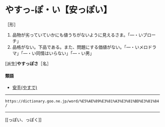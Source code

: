 # やすっ‐ぽ・い【安っぽい】

［形］

1. 品物が劣っていていかにも値うちがないように見えるさま。「―・いブローチ」
2. 品格がない。下品である。また、問題にする価値がない。「―・いメロドラマ」「―・い同情はいらない」「―・い男」
    

\[派生\]**やすっぽさ**［名］

#### 類語

-   [安手(やすで)](https://dictionary.goo.ne.jp/word/%E5%AE%89%E6%89%8B/#jn-221878)

---
`https://dictionary.goo.ne.jp/word/%E5%AE%89%E3%81%A3%E3%81%BD%E3%81%84/`

---
[[っぽい、っぽく]]